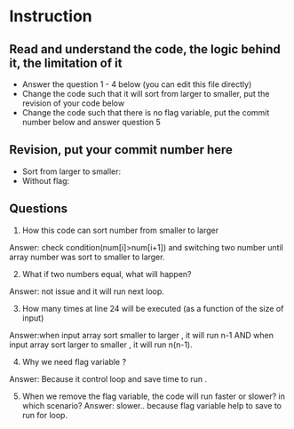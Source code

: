 ﻿# Instruction

## Read and understand the code, the logic behind it, the limitation of it
* Answer the question 1 - 4 below (you can edit this file directly)
* Change the code such that it will sort from larger to smaller, put the revision of your code below
* Change the code such that there is no flag variable, put the commit number below and answer question 5 


## Revision, put your commit number here
* Sort from larger to smaller:
* Without flag:

## Questions
 1. How this code can sort number from smaller to larger
  
 
Answer: check condition(num[i]>num[i+1]) and switching two number until array number was sort to   smaller to larger.
 
 2. What if two numbers equal, what will happen? 
 
 
Answer: not issue and it will run next loop.
 
 3. How many times at line 24 will be executed (as a function of the size of input) 
  

Answer:when input array sort smaller to larger , it will run n-1 AND when input array sort larger to  smaller , it will run n(n-1).
 
 4. Why we need flag variable ? 
 

Answer: Because it control loop and save time to run .
 
 5. When we remove the flag variable, the code will run faster or slower? in which scenario? 
 Answer: slower..  because flag variable help to save to run for loop.